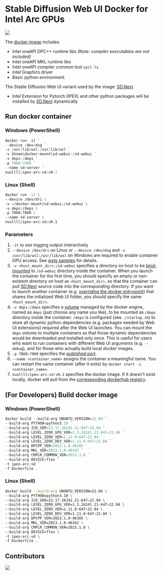 # Stable Diffusion Web UI Docker for Intel Arc GPUs

<a href="https://hub.docker.com/r/nuullll/ipex-arc-sd">
  <img src="https://img.shields.io/docker/pulls/nuullll/ipex-arc-sd" />
</a>

The [docker image](https://hub.docker.com/r/nuullll/ipex-arc-sd) includes
- Intel oneAPI DPC++ runtime libs _(Note: compiler executables are not included)_
- Intel oneAPI MKL runtime libs
- Intel oneAPI compiler common tool `sycl-ls`
- Intel Graphics driver
- Basic python environment

The Stable Diffusion Web UI variant used by the image: [SD.Next](https://github.com/vladmandic/automatic)

- Intel Extension for Pytorch (IPEX) and other python packages will be installed by [SD.Next](https://github.com/vladmandic/automatic) dynamically

## Run docker container

### Windows (PowerShell)

```powershell
docker run -it `
--device /dev/dxg `
-v /usr/lib/wsl:/usr/lib/wsl `
-v $home\docker-mount\sd-webui:/sd-webui `
-v deps:/deps `
-p 7860:7860 `
--name sd-server `
nuullll/ipex-arc-sd:v0.1
```

### Linux (Shell)

```sh
docker run -it \
--device /dev/dri \
-v ~/docker-mount/sd-webui:/sd-webui \
-v deps:/deps \
-p 7860:7860 \
--name sd-server \
nuullll/ipex-arc-sd:v0.1
```

### Parameters

1. `-it` to see logging output interactively
2. `--device /dev/dri` on Linux or `--device /dev/dxg` and `-v /usr/lib/wsl:/usr/lib/wsl` on Windows are required to enable container GPU access. See [wslg samples](https://github.com/microsoft/wslg/blob/main/samples/container/Containers.md#containerized-applications-access-to-the-vgpu) for details.
3. `-v <host_mount_dir>:/sd-webui` specifies a directory on host to be [bind-mounted](https://docs.docker.com/storage/bind-mounts/) to `/sd-webui` directory inside the container. When you launch the container for the first time, you should specify an empty or non-existent directory on host as `<host_mount_dir>`, so that the container can pull [SD.Next](https://github.com/vladmandic/automatic) source code into the corresponding directory. If you want to launch another container (e.g. [overriding the docker entrypoint](https://docs.docker.com/engine/reference/run/#entrypoint-default-command-to-execute-at-runtime)) that shares the initialized Web UI folder, you should specify the same `<host_mount_dir>`.
4. `-v deps:/deps` specifies a [volume](https://docs.docker.com/storage/volumes/) managed by the docker engine, named as `deps` (just choose any name you like), to be mounted as `/deps` directory inside the container. `/deps` is configured (see `./startup.sh`) to store all dynamic python dependencies (e.g. packages needed by Web UI extensions) required after the Web UI launches. You can mount the `deps` volume to multiple containers so that those dynamic dependencies would be downloaded and installed only once. This is useful for users who want to run containers with different Web UI arguments (e.g. `--debug`), and for those who actually build local docker images.
5. `-p 7860:7860` specifies the [published port](https://docs.docker.com/network/).
6. `--name <container_name>` assigns the container a meaningful name. You can restart the same container (after it exits) by `docker start -i <container_name>`.
7. `nuullll/ipex-arc-sd:v0.1` specifies the docker image. If it doesn't exist locally, docker will pull from the [corresponding dockerhub registry](https://hub.docker.com/r/nuullll/ipex-arc-sd).

## (For Developers) Build docker image 

### Windows (PowerShell)

```powershell
docker build --build-arg UBUNTU_VERSION=22.04 `
--build-arg PYTHON=python3.10 `
--build-arg ICD_VER=23.17.26241.21-647~22.04 `
--build-arg LEVEL_ZERO_GPU_VER=1.3.26241.21-647~22.04 `
--build-arg LEVEL_ZERO_VER=1.11.0-647~22.04 `
--build-arg LEVEL_ZERO_DEV_VER=1.11.0-647~22.04 `
--build-arg DPCPP_VER=2023.1.0-46305 `
--build-arg MKL_VER=2023.1.0-46342 `
--build-arg CMPLR_COMMON_VER=2023.1.0 `
--build-arg DEVICE=flex `
-t ipex-arc-sd `
-f Dockerfile .
```

### Linux (Shell)

```sh
docker build --build-arg UBUNTU_VERSION=22.04 \
--build-arg PYTHON=python3.10 \
--build-arg ICD_VER=23.17.26241.21-647~22.04 \
--build-arg LEVEL_ZERO_GPU_VER=1.3.26241.21-647~22.04 \
--build-arg LEVEL_ZERO_VER=1.11.0-647~22.04 \
--build-arg LEVEL_ZERO_DEV_VER=1.11.0-647~22.04 \
--build-arg DPCPP_VER=2023.1.0-46305 \
--build-arg MKL_VER=2023.1.0-46342 \
--build-arg CMPLR_COMMON_VER=2023.1.0 \
--build-arg DEVICE=flex \
-t ipex-arc-sd \
-f Dockerfile .
```

## Contributors

<a href="https://github.com/Nuullll/ipex-sd-docker-for-arc-gpu/graphs/contributors">
  <img src="https://contrib.rocks/image?repo=Nuullll/ipex-sd-docker-for-arc-gpu" />
</a>
